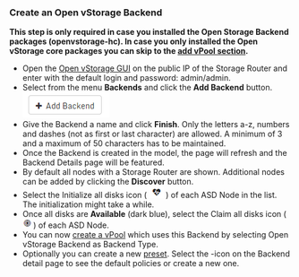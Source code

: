 ### Create an Open vStorage Backend

**This step is only required in case you installed the Open Storage
Backend packages (openvstorage-hc). In case you only installed the Open vStorage core
packages you can skip to the [add vPool section](#addvpool).**

-   Open the [Open vStorage GUI](Administration/usingthegui.md) on the public IP of
    the Storage Router and enter with the default login and password:
    admin/admin.
-   Select from the menu **Backends** and click the **Add Backend** button.
![](../Images/addbackend.png)
-   Give the Backend a name and click **Finish**. Only the letters a-z,
    numbers and dashes (not as first or last character) are allowed. A
    minimum of 3 and a maximum of 50 characters has to be maintained.
-   Once the Backend is created in the model, the page will refresh and
    the Backend Details page will be featured.
-   By default all nodes with a Storage Router are shown. Additional
    nodes can be added by clicking the **Discover** button.
-   Select the Initialize all disks icon ( ![](../Images/heartbeat.png) ) of each ASD
    Node in the list. The initialization might take a while.
-   Once all disks are **Available** (dark blue), select the Claim all
    disks icon ( ![](../Images/bullseye.png) ) of each ASD Node.
-   You can now [create a vPool](#addvpool) which uses this Backend by
    selecting Open vStorage Backend as Backend Type.
-   Optionally you can create a new [preset](Administration/preset.md). Select the <i class="fa fa-flip-vertical fa-code-fork"></i>-icon on the Backend detail page to see the default policies or create a new one.
